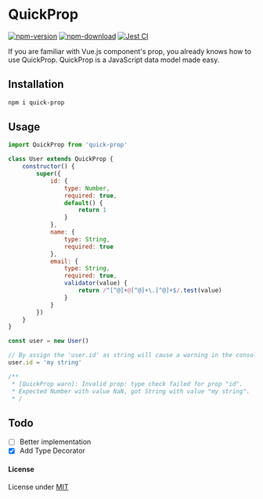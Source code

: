 # QuickProp

[![npm-version](https://img.shields.io/npm/v/quick-prop/latest)][npm-url]
[![npm-download](https://img.shields.io/npm/dm/quick-prop)][npm-url]
[![Jest CI](https://github.com/socheatsok78/quick-prop/workflows/Jest%20CI/badge.svg)][github-action-jest]

If you are familiar with Vue.js component's prop, you already knows how to use QuickProp.
QuickProp is a JavaScript data model made easy.

## Installation

```sh
npm i quick-prop
```

## Usage
```js
import QuickProp from 'quick-prop'

class User extends QuickProp {
    constructor() {
        super({
            id: {
                type: Number,
                required: true,
                default() {
                    return 1
                }
            },
            name: {
                type: String,
                required: true
            },
            email: {
                type: String,
                required: true,
                validator(value) {
                    return /^[^@]+@[^@]+\.[^@]+$/.test(value)
                }
            }
        })
    }
}

const user = new User()

// By assign the 'user.id' as string will cause a warning in the console
user.id = 'my string'

/**
 * [QuickProp warn]: Invalid prop: type check failed for prop "id".
 * Expected Number with value NaN, got String with value "my string".
 * /
```

## Todo

- [ ] Better implementation
- [x] Add Type Decorator

#### License
License under [MIT](LICENSE)

<!-- variables -->
[npm-url]: https://www.npmjs.com/package/quick-prop
[github-action-jest]: https://github.com/socheatsok78/quick-prop/actions?query=workflow%3A%22Jest+CI%22
